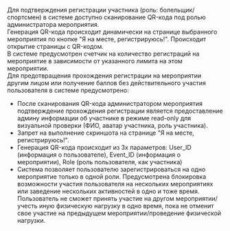 Для подтверждения регистрации участника (роль: болельщик/спортсмен) в системе доступно сканирование QR-кода под ролью администратора мероприятия.  
Генерация QR-кода происходит динамически на странице выбранного мероприятия по кнопке "Я на месте, регистрируюсь!". Происходит открытие страницы с QR-кодом.  
В системе предусмотрен счетчик на количество регистраций на мероприятие в зависимости от указанного лимита на этом мероприятии.  
Для предотвращения прохождения регистрации на мероприятии другим лицом или получение баллов без действительного участия пользователя в системе предусмотрено:  
- После сканирования QR-кода администратором мероприятия подтверждение прохождения регистрации является предоставление админу информации об участнике в режиме read-only для визуальной проверки (ФИО, аватар участника, роль участника).   
- Запрет на выполнение скриншота на странице "Я на месте, регистрируюсь!".  
- Генерация QR-кода происходит из 3х параметров: User_ID (информация о пользователе), Event_ID (информация о мероприятии), Role (роль пользователя, как участника)    
- Система позволяет пользователю зарегистрироваться на одно мероприятие только в одной роли. Предусмотрена блокировка возможности участия пользователя на нескольких мероприятиях или заведение нескольких активностей в одно и тоже время. Пользователь не сможет принять участие на другом мероприятии/учесть иную физическую нагрузку в одно время, пока не отменит свое участие на предыдущем мероприятии/проведение физической нагрузки.
